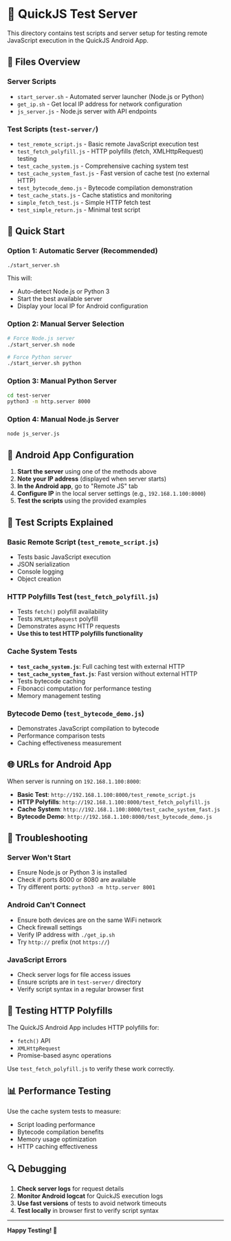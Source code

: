 # 🚀 QuickJS Test Server

This directory contains test scripts and server setup for testing remote JavaScript execution in the QuickJS Android App.

## 📁 Files Overview

### Server Scripts
- `start_server.sh` - Automated server launcher (Node.js or Python)
- `get_ip.sh` - Get local IP address for network configuration
- `js_server.js` - Node.js server with API endpoints

### Test Scripts (`test-server/`)
- `test_remote_script.js` - Basic remote JavaScript execution test
- `test_fetch_polyfill.js` - HTTP polyfills (fetch, XMLHttpRequest) testing
- `test_cache_system.js` - Comprehensive caching system test
- `test_cache_system_fast.js` - Fast version of cache test (no external HTTP)
- `test_bytecode_demo.js` - Bytecode compilation demonstration
- `test_cache_stats.js` - Cache statistics and monitoring
- `simple_fetch_test.js` - Simple HTTP fetch test
- `test_simple_return.js` - Minimal test script

## 🚀 Quick Start

### Option 1: Automatic Server (Recommended)
```bash
./start_server.sh
```

This will:
- Auto-detect Node.js or Python 3
- Start the best available server
- Display your local IP for Android configuration

### Option 2: Manual Server Selection
```bash
# Force Node.js server
./start_server.sh node

# Force Python server  
./start_server.sh python
```

### Option 3: Manual Python Server
```bash
cd test-server
python3 -m http.server 8000
```

### Option 4: Manual Node.js Server
```bash
node js_server.js
```

## 📱 Android App Configuration

1. **Start the server** using one of the methods above
2. **Note your IP address** (displayed when server starts)
3. **In the Android app**, go to "Remote JS" tab
4. **Configure IP** in the local server settings (e.g., `192.168.1.100:8000`)
5. **Test the scripts** using the provided examples

## 🧪 Test Scripts Explained

### Basic Remote Script (`test_remote_script.js`)
- Tests basic JavaScript execution
- JSON serialization
- Console logging
- Object creation

### HTTP Polyfills Test (`test_fetch_polyfill.js`)
- Tests `fetch()` polyfill availability
- Tests `XMLHttpRequest` polyfill
- Demonstrates async HTTP requests
- **Use this to test HTTP polyfills functionality**

### Cache System Tests
- **`test_cache_system.js`**: Full caching test with external HTTP
- **`test_cache_system_fast.js`**: Fast version without external HTTP
- Tests bytecode caching
- Fibonacci computation for performance testing
- Memory management testing

### Bytecode Demo (`test_bytecode_demo.js`)
- Demonstrates JavaScript compilation to bytecode
- Performance comparison tests
- Caching effectiveness measurement

## 🌐 URLs for Android App

When server is running on `192.168.1.100:8000`:

- **Basic Test**: `http://192.168.1.100:8000/test_remote_script.js`
- **HTTP Polyfills**: `http://192.168.1.100:8000/test_fetch_polyfill.js`
- **Cache System**: `http://192.168.1.100:8000/test_cache_system_fast.js`
- **Bytecode Demo**: `http://192.168.1.100:8000/test_bytecode_demo.js`

## 🔧 Troubleshooting

### Server Won't Start
- Ensure Node.js or Python 3 is installed
- Check if ports 8000 or 8080 are available
- Try different ports: `python3 -m http.server 8001`

### Android Can't Connect
- Ensure both devices are on the same WiFi network
- Check firewall settings
- Verify IP address with `./get_ip.sh`
- Try `http://` prefix (not `https://`)

### JavaScript Errors
- Check server logs for file access issues
- Ensure scripts are in `test-server/` directory
- Verify script syntax in a regular browser first

## 🎯 Testing HTTP Polyfills

The QuickJS Android App includes HTTP polyfills for:
- `fetch()` API
- `XMLHttpRequest` 
- Promise-based async operations

Use `test_fetch_polyfill.js` to verify these work correctly.

## 📊 Performance Testing

Use the cache system tests to measure:
- Script loading performance
- Bytecode compilation benefits
- Memory usage optimization
- HTTP caching effectiveness

## 🔍 Debugging

1. **Check server logs** for request details
2. **Monitor Android logcat** for QuickJS execution logs
3. **Use fast versions** of tests to avoid network timeouts
4. **Test locally** in browser first to verify script syntax

---

**Happy Testing! 🚀**
